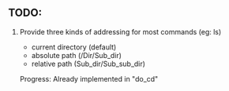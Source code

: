 ## TODO:

1. Provide three kinds of addressing for most commands (eg: ls)
    * current directory (default)
    * absolute path (/Dir/Sub_dir)
    * relative path (Sub_dir/Sub_sub_dir)

   Progress: Already implemented in "do_cd"